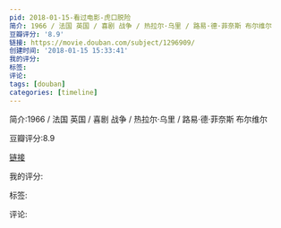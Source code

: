```yaml
---
pid: 2018-01-15-看过电影-虎口脱险
简介: 1966 / 法国 英国 / 喜剧 战争 / 热拉尔·乌里 / 路易·德·菲奈斯 布尔维尔
豆瓣评分: '8.9'
链接: https://movie.douban.com/subject/1296909/
创建时间: '2018-01-15 15:33:41'
我的评分:
标签:
评论:
tags: [douban]
categories: [timeline]
---
```

简介:1966 / 法国 英国 / 喜剧 战争 / 热拉尔·乌里 / 路易·德·菲奈斯 布尔维尔

豆瓣评分:8.9

[链接](https://movie.douban.com/subject/1296909/)

我的评分:

标签:

评论:

